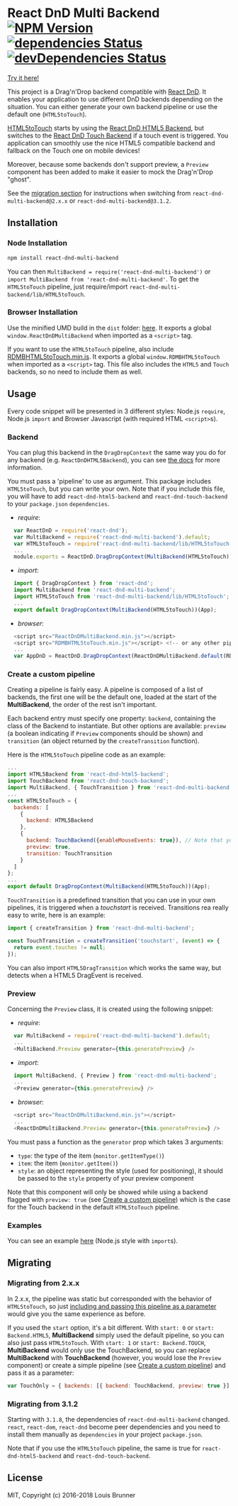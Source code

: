 # React DnD Multi Backend [![NPM Version][npm-image]][npm-url] [![dependencies Status][deps-image]][deps-url] [![devDependencies Status][deps-dev-image]][deps-dev-url]

[Try it here!](https://louisbrunner.github.io/dnd-multi-backend/examples/react-dnd-multi-backend.html)

This project is a Drag'n'Drop backend compatible with [React DnD](https://github.com/gaearon/react-dnd).
It enables your application to use different DnD backends depending on the situation.
You can either generate your own backend pipeline or use the default one (`HTML5toTouch`).

[HTML5toTouch](src/HTML5toTouch.js) starts by using the [React DnD HTML5 Backend](https://github.com/gaearon/react-dnd-html5-backend), but switches to the [React DnD Touch Backend](https://github.com/yahoo/react-dnd-touch-backend) if a touch event is triggered.
You application can smoothly use the nice HTML5 compatible backend and fallback on the Touch one on mobile devices!

Moreover, because some backends don't support preview, a `Preview` component has been added to make it easier to mock the Drag'n'Drop "ghost".

See the [migration section](#migrating) for instructions when switching from `react-dnd-multi-backend@2.x.x` or `react-dnd-multi-backend@3.1.2`.


## Installation

### Node Installation

```sh
npm install react-dnd-multi-backend
```

You can then `MultiBackend = require('react-dnd-multi-backend')` or `import MultiBackend from 'react-dnd-multi-backend'`.
To get the `HTML5toTouch` pipeline, just require/import `react-dnd-multi-backend/lib/HTML5toTouch`.

### Browser Installation

Use the minified UMD build in the `dist` folder: [here](dist/ReactDnDMultiBackend.min.js).
It exports a global `window.ReactDnDMultiBackend` when imported as a `<script>` tag.

If you want to use the `HTML5toTouch` pipeline, also include [RDMBHTML5toTouch.min.js](dist/RDMBHTML5toTouch.min.js).
It exports a global `window.RDMBHTML5toTouch` when imported as a `<script>` tag.
This file also includes the `HTML5` and `Touch` backends, so no need to include them as well.


## Usage

Every code snippet will be presented in 3 different styles: Node.js `require`, Node.js `import` and Browser Javascript (with required HTML `<script>`s).

### Backend

You can plug this backend in the `DragDropContext` the same way you do for any backend (e.g. `ReactDnDHTML5Backend`), you can see [the docs](http://gaearon.github.io/react-dnd/docs-html5-backend.html) for more information.

You must pass a 'pipeline' to use as argument. This package includes `HTML5toTouch`, but you can write your own.
Note that if you include this file, you will have to add `react-dnd-html5-backend` and `react-dnd-touch-backend` to your `package.json` `dependencies`.

 - *require*:
```js
  var ReactDnD = require('react-dnd');
  var MultiBackend = require('react-dnd-multi-backend').default;
  var HTML5toTouch = require('react-dnd-multi-backend/lib/HTML5toTouch').default; // or any other pipeline
  ...
  module.exports = ReactDnD.DragDropContext(MultiBackend(HTML5toTouch))(App);
```

 - *import*:
```js
  import { DragDropContext } from 'react-dnd';
  import MultiBackend from 'react-dnd-multi-backend';
  import HTML5toTouch from 'react-dnd-multi-backend/lib/HTML5toTouch'; // or any other pipeline
  ...
  export default DragDropContext(MultiBackend(HTML5toTouch))(App);
```

 - *browser*:
```js
  <script src="ReactDnDMultiBackend.min.js"></script>
  <script src="RDMBHTML5toTouch.min.js"></script> <!-- or any other pipeline -->
  ...
  var AppDnD = ReactDnD.DragDropContext(ReactDnDMultiBackend.default(RDMBHTML5toTouch.default))(App); // `.default` is only used to get the ES6 module default export
```

### Create a custom pipeline

Creating a pipeline is fairly easy. A pipeline is composed of a list of backends, the first one will be the default one, loaded at the start of the **MultiBackend**, the order of the rest isn't important.

Each backend entry must specify one property: `backend`, containing the class of the Backend to instantiate.
But other options are available: `preview` (a boolean indicating if `Preview` components should be shown) and `transition` (an object returned by the `createTransition` function).

Here is the `HTML5toTouch` pipeline code as an example:
```js
...
import HTML5Backend from 'react-dnd-html5-backend';
import TouchBackend from 'react-dnd-touch-backend';
import MultiBackend, { TouchTransition } from 'react-dnd-multi-backend';
...
const HTML5toTouch = {
  backends: [
    {
      backend: HTML5Backend
    },
    {
      backend: TouchBackend({enableMouseEvents: true}), // Note that you can call your backends with options
      preview: true,
      transition: TouchTransition
    }
  ]
};
...
export default DragDropContext(MultiBackend(HTML5toTouch))(App);
```

`TouchTransition` is a predefined transition that you can use in your own pipelines, it is triggered when a *touchstart* is received. Transitions rea really easy to write, here is an example:

```js
import { createTransition } from 'react-dnd-multi-backend';

const TouchTransition = createTransition('touchstart', (event) => {
  return event.touches != null;
});
```

You can also import `HTML5DragTransition` which works the same way, but detects when a HTML5 DragEvent is received.


### Preview

Concerning the `Preview` class, it is created using the following snippet:

 - *require*:
```js
  var MultiBackend = require('react-dnd-multi-backend').default;
  ...
  <MultiBackend.Preview generator={this.generatePreview} />
```

 - *import*:
```js
  import MultiBackend, { Preview } from 'react-dnd-multi-backend';
  ...
  <Preview generator={this.generatePreview} />
```

 - *browser*:
```js
  <script src="ReactDnDMultiBackend.min.js"></script>
  ...
  <ReactDnDMultiBackend.Preview generator={this.generatePreview} />
```

You must pass a function as the `generator` prop which takes 3 arguments:

 - `type`: the type of the item (`monitor.getItemType()`)
 - `item`: the item (`monitor.getItem()`)
 - `style`: an object representing the style (used for positioning), it should be passed to the `style` property of your preview component

Note that this component will only be showed while using a backend flagged with `preview: true` (see [Create a custom pipeline](#create-a-custom-pipeline)) which is the case for the Touch backend in the default `HTML5toTouch` pipeline.


### Examples

You can see an example [here](examples/) (Node.js style with `import`s).


## Migrating

### Migrating from 2.x.x

In 2.x.x, the pipeline was static but corresponded with the behavior of `HTML5toTouch`, so just [including and passing this pipeline as a parameter](#backend) would give you the same experience as before.

If you used the `start` option, it's a bit different.
With `start: 0` or `start: Backend.HTML5`, **MultiBackend** simply used the default pipeline, so you can also just pass `HTML5toTouch`.
With `start: 1` or `start: Backend.TOUCH`, **MultiBackend** would only use the TouchBackend, so you can replace **MultiBackend** with **TouchBackend** (however, you would lose the `Preview` component) or create a simple pipeline (see [Create a custom pipeline](#create-a-custom-pipeline)) and pass it as a parameter:
```js
var TouchOnly = { backends: [{ backend: TouchBackend, preview: true }] };
```

### Migrating from 3.1.2

Starting with `3.1.8`, the dependencies of `react-dnd-multi-backend` changed. `react`, `react-dom`, `react-dnd` become peer dependencies and you need to install them manually as `dependencies` in your project `package.json`.

Note that if you use the `HTML5toTouch` pipeline, the same is true for `react-dnd-html5-backend` and `react-dnd-touch-backend`.


## License

MIT, Copyright (c) 2016-2018 Louis Brunner



[npm-image]: https://img.shields.io/npm/v/react-dnd-multi-backend.svg
[npm-url]: https://npmjs.org/package/react-dnd-multi-backend
[deps-image]: https://david-dm.org/louisbrunner/react-dnd-multi-backend/status.svg
[deps-url]: https://david-dm.org/louisbrunner/react-dnd-multi-backend
[deps-dev-image]: https://david-dm.org/louisbrunner/react-dnd-multi-backend/dev-status.svg
[deps-dev-url]: https://david-dm.org/louisbrunner/react-dnd-multi-backend?type=dev
